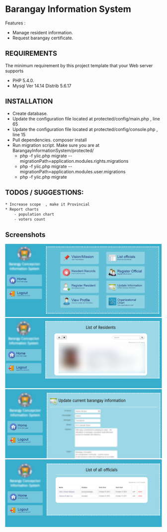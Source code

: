 Barangay Information System
============================



Features : 

  * Manage resident information.
  * Request barangay certificate.



REQUIREMENTS
------------

The minimum requirement by this project template that your Web server supports 
* PHP 5.4.0.
* Mysql  Ver 14.14 Distrib 5.6.17

INSTALLATION
------------

* Create database. 
* Update the configuration file located at protected/config/main.php  , line 65
* Update the configuration file located at protected/config/console.php  , line 15
* Pull dependencies. composer install
* Run migration script. Make sure you are at BarangayInformationSystem/protected/
	* php -f yiic.php migrate --migrationPath=application.modules.rights.migrations
	* php -f yiic.php migrate --migrationPath=application.modules.user.migrations
	* php -f yiic.php migrate



**TODOS / SUGGESTIONS:**
------------
	* Increase scope  , make it Provincial
	* Report charts
		- population chart
		- voters count


Screenshots
-------------
![Alt text](/screenshots/dashboard.PNG?raw=true)
![Alt text](/screenshots/2.PNG?raw=true)
![Alt text](/screenshots/6.PNG?raw=true)
![Alt text](/screenshots/7.PNG?raw=true)
